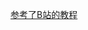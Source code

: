 [参考了B站的教程](https://www.bilibili.com/video/BV1684y147h4/?p=9&share_source=copy_web&vd_source=d036a1d0faf73c3bcc94e24bf0bcf811)